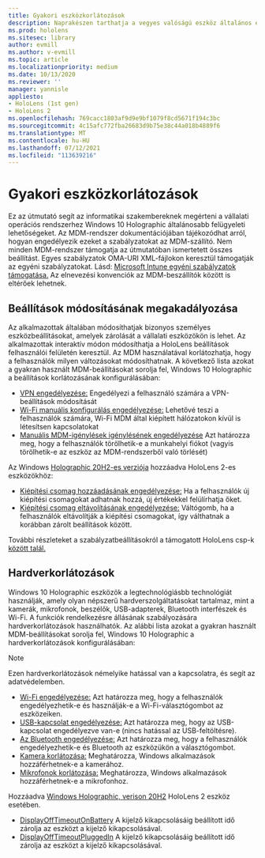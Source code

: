 ```yaml
---
title: Gyakori eszközkorlátozások
description: Naprakészen tarthatja a vegyes valóságú eszköz általános eszközkorlátozásait HoloLens beállításait.
ms.prod: hololens
ms.sitesec: library
author: evmill
ms.author: v-evmill
ms.topic: article
ms.localizationpriority: medium
ms.date: 10/13/2020
ms.reviewer: ''
manager: yannisle
appliesto:
- HoloLens (1st gen)
- HoloLens 2
ms.openlocfilehash: 769cacc1803af9d9e9bf1079f8cd5671f194c3bc
ms.sourcegitcommit: 4c15afc772fba26683d9b75e38c44a018b4889f6
ms.translationtype: MT
ms.contentlocale: hu-HU
ms.lasthandoff: 07/12/2021
ms.locfileid: "113639216"
---
```

# <a name="common-device-restrictions"></a>Gyakori eszközkorlátozások 

Ez az útmutató segít az informatikai szakembereknek megérteni a vállalati operációs rendszerhez Windows 10 Holographic általánosabb felügyeleti lehetőségeket. Az MDM-rendszer dokumentációjában tájékozódhat arról, hogyan engedélyezik ezeket a szabályzatokat az MDM-szállító. Nem minden MDM-rendszer támogatja az útmutatóban ismertetett összes beállítást. Egyes szabályzatok OMA-URI XML-fájlokon keresztül támogatják az egyéni szabályzatokat. Lásd: [Microsoft Intune egyéni szabályzatok támogatása.](/mem/intune/configuration/custom-settings-windows-10) Az elnevezési konvenciók az MDM-beszállítók között is eltérőek lehetnek.

## <a name="prevent-changing-of-settings"></a>Beállítások módosításának megakadályozása
Az alkalmazottak általában módosíthatjak bizonyos személyes eszközbeállításokat, amelyek zárolását a vállalati eszközökön is lehet. Az alkalmazottak interaktív módon módosíthatja a HoloLens beállítások felhasználói felületén keresztül. Az MDM használatával korlátozhatja, hogy a felhasználók milyen változásokat módosíthatnak. A következő lista azokat a gyakran használt MDM-beállításokat sorolja fel, Windows 10 Holographic a beállítások korlátozásának konfigurálásában:
-   [VPN engedélyezése:](/windows/client-management/mdm/policy-csp-settings#settings-allowvpn) Engedélyezi a felhasználó számára a VPN-beállítások módosítását
-   [Wi-Fi manuális konfigurálás engedélyezése:](/windows/client-management/mdm/policy-csp-wifi#wifi-allowmanualwificonfiguration) Lehetővé teszi a felhasználók számára, Wi-Fi MDM által kiépített hálózatokon kívül is létesítsen kapcsolatokat
-   [Manuális MDM-igénylések igénylésének engedélyezése](/windows/client-management/mdm/policy-csp-experience#experience-allowmanualmdmunenrollment) Azt határozza meg, hogy a felhasználók törölhetik-e a munkahelyi fiókot (vagyis törölhetik-e az eszköz az MDM-rendszerből való törlését)

Az Windows [Holographic 20H2-es verziója](hololens-release-notes.md#windows-holographic-version-20h2) hozzáadva HoloLens 2-es eszközökhöz:
- [Kiépítési csomag hozzáadásának engedélyezése:](/windows/client-management/mdm/policy-csp-security#security-allowaddprovisioningpackage) Ha a felhasználók új kiépítési csomagokat adhatnak hozzá, új értékekkel felülírhatja őket.
- [Kiépítési csomag eltávolításának engedélyezése:](/windows/client-management/mdm/policy-csp-security#security-allowremoveprovisioningpackage) Váltógomb, ha a felhasználók eltávolítják a kiépítési csomagokat, így válthatnak a korábban zárolt beállítások között.

További részleteket a szabályzatbeállításokról a támogatott HoloLens csp-k [között talál.](/windows/client-management/mdm/policy-csps-supported-by-hololens2)

## <a name="hardware-restrictions"></a>Hardverkorlátozások
Windows 10 Holographic eszközök a legtechnológiásbb technológiát használják, amely olyan népszerű hardverszolgáltatásokat tartalmaz, mint a kamerák, mikrofonok, beszélők, USB-adapterek, Bluetooth interfészek és Wi-Fi. A funkciók rendelkezésre állásának szabályozására hardverkorlátozások használhatók.
Az alábbi lista azokat a gyakran használt MDM-beállításokat sorolja fel, Windows 10 Holographic a hardverkorlátozások konfigurálásában:

> [!NOTE]
> Ezen hardverkorlátozások némelyike hatással van a kapcsolatra, és segít az adatvédelemben.

-   [Wi-Fi engedélyezése:](/windows/client-management/mdm/policy-csp-wifi#wifi-allowwifi) Azt határozza meg, hogy a felhasználók engedélyezhetik-e és használják-e a Wi-Fi-választógombot az eszközeiken.
-   [USB-kapcsolat engedélyezése:](/windows/client-management/mdm/policy-csp-connectivity#connectivity-allowusbconnection) Azt határozza meg, hogy az USB-kapcsolat engedélyezve van-e (nincs hatással az USB-feltöltésre).
-   [Az Bluetooth engedélyezése:](/windows/client-management/mdm/policy-csp-connectivity#connectivity-allowbluetooth) Azt határozza meg, hogy a felhasználók engedélyezhetik-e és Bluetooth az eszközükön a választógombot.
-   [Kamera korlátozása:](/windows/client-management/mdm/policy-csp-privacy#privacy-letappsaccesscamera) Meghatározza, Windows alkalmazások hozzáférhetnek-e a kamerához.
-   [Mikrofonok korlátozása:](/windows/client-management/mdm/policy-csp-privacy#privacy-letappsaccessmicrophone) Meghatározza, Windows alkalmazások hozzáférhetnek-e a mikrofonhoz.

Hozzáadva [Windows Holographic, verison 20H2](hololens-release-notes.md#windows-holographic-version-20h2) HoloLens 2 eszköz esetében. 
- [DisplayOffTimeoutOnBattery](/windows/client-management/mdm/policy-csp-power#power-displayofftimeoutonbattery) A kijelző kikapcsolásáig beállított idő zárolja az eszközt a kijelző kikapcsolásával. 
- [DisplayOffTimeoutPluggedIn](/windows/client-management/mdm/policy-csp-power#power-displayofftimeoutpluggedin) A kijelző kikapcsolásáig beállított idő zárolja az eszközt a kijelző kikapcsolásával. 
